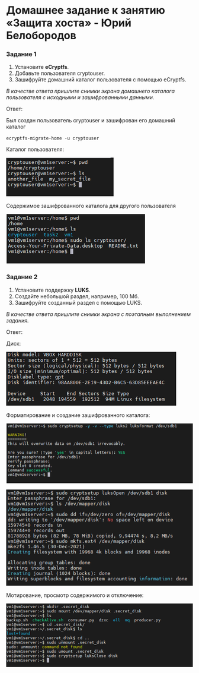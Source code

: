 # Домашнее задание к занятию  «Защита хоста» - Юрий Белобородов


### Задание 1

1. Установите **eCryptfs**.
2. Добавьте пользователя cryptouser.
3. Зашифруйте домашний каталог пользователя с помощью eCryptfs.

*В качестве ответа  пришлите снимки экрана домашнего каталога пользователя с исходными и зашифрованными данными.*

Ответ:

Был создан пользователь cryptouser и зашифрован его домашний каталог

```
ecryptfs-migrate-home -u cryptouser
```

Каталог пользователя: 

![1-1_home_dir.png](https://github.com/Zikin18/SYS-25_13.02/blob/master/1-1_home_dir.png)

Содержимое зашифрованного каталога для другого пользователя

![1-2_encrypted.png](https://github.com/Zikin18/SYS-25_13.02/blob/master/1-2_encrypted.png)


### Задание 2

1. Установите поддержку **LUKS**.
2. Создайте небольшой раздел, например, 100 Мб.
3. Зашифруйте созданный раздел с помощью LUKS.

*В качестве ответа пришлите снимки экрана с поэтапным выполнением задания.*

Ответ:

Диск:

![2-1_create_disk.png](https://github.com/Zikin18/SYS-25_13.02/blob/master/2-1_create_disk.png)

Форматирование и создание зашифрованного каталога:

![2-2_format_lux.png](https://github.com/Zikin18/SYS-25_13.02/blob/master/2-2_format_lux.png)

![2-3_format_lux.png](https://github.com/Zikin18/SYS-25_13.02/blob/master/2-3_format_lux.png)

Мотирование, просмотр содержимого и отключение:

![2-4_mount_and_close.png](https://github.com/Zikin18/SYS-25_13.02/blob/master/2-4_mount_and_close.png)
